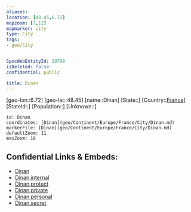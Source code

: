 ```yaml
---
aliases: 
location: [48.45,6.72]
mapzoom: [7,12] 
mapmarker: city 
type: City
tags:
- geo/City


SpocWebEntityId: 29798
isDeleted: false
confidential: public

title: Dinan
---
```

[geo-lon::6.72]
[geo-lat::48.45]
[name::Dinan]
[State::]
[Country::[France](geo/Continent/Europe/France.md)]
[StateId::]
[Population::]
[Unknown::]


```leaflet
id: Dinan
coordinates: [Dinan](geo/Continent/Europe/France/City/Dinan.md)
markerFile: [Dinan](geo/Continent/Europe/France/City/Dinan.md)
defaultZoom: 11 
maxZoom: 18
```


## Confidential Links & Embeds: 
- [Dinan](../../../../../../_public/geo/Continent/Europe/France/City/Dinan.md) 
- [Dinan.internal](../../../../../../_internal/geo/Continent/Europe/France/City/Dinan.internal.md) 
- [Dinan.protect](../../../../../../_protect/geo/Continent/Europe/France/City/Dinan.protect.md) 
- [Dinan.private](../../../../../../_private/geo/Continent/Europe/France/City/Dinan.private.md) 
- [Dinan.personal](../../../../../../_personal/geo/Continent/Europe/France/City/Dinan.personal.md) 
- [Dinan.secret](../../../../../../_secret/geo/Continent/Europe/France/City/Dinan.secret.md) 
